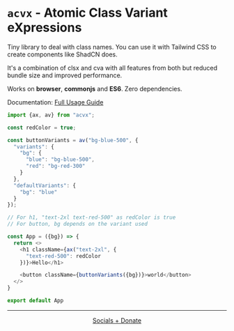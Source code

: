 # `acvx` - **A**tomic **C**lass **V**ariant e**X**pressions

Tiny library to deal with class names. You can use it with Tailwind CSS to create components like ShadCN does.

It's a combination of clsx and cva with all features from both but reduced bundle size and improved performance.

Works on **browser**, **commonjs** and **ES6**. Zero dependencies.

Documentation: [Full Usage Guide](https://github.com/Axorax/acvx.js/blob/main/USAGE.md)

```js
import {ax, av} from "acvx";

const redColor = true;

const buttonVariants = av("bg-blue-500", {
  "variants": {
    "bg": {
      "blue": "bg-blue-500",
      "red": "bg-red-300"
    }
  },
  "defaultVariants": {
    "bg": "blue"
  }
});

// For h1, "text-2xl text-red-500" as redColor is true
// For button, bg depends on the variant used

const App = ({bg}) => {
  return <>
    <h1 className={ax("text-2xl", {
      "text-red-500": redColor
    })}>Hello</h1>

    <button className={buttonVariants({bg})}>world</button>
  </>
}

export default App
```

---

<p align="center">
    <a href="https://github.com/Axorax/socials">Socials + Donate</a>
</p>
